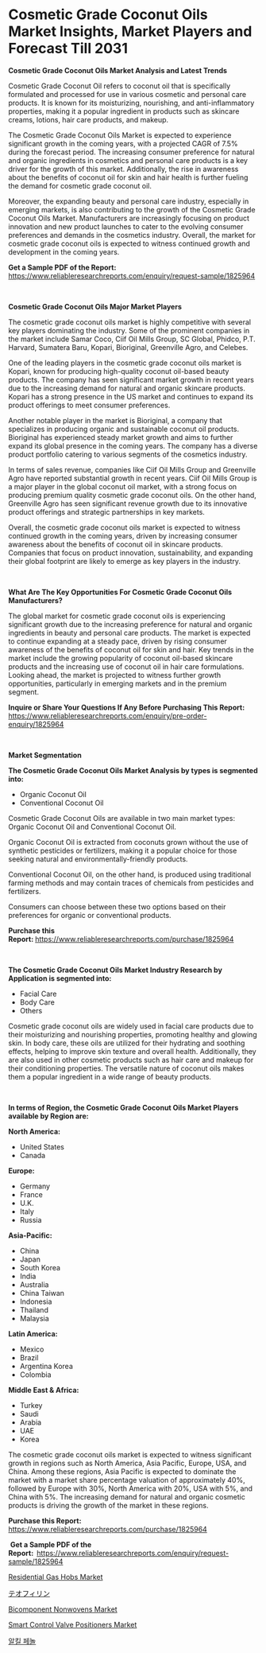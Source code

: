 <p><h1>Cosmetic Grade Coconut Oils Market Insights, Market Players and Forecast Till 2031</h1></p><p><strong>Cosmetic Grade Coconut Oils Market Analysis and Latest Trends</strong></p>
<p><p>Cosmetic Grade Coconut Oil refers to coconut oil that is specifically formulated and processed for use in various cosmetic and personal care products. It is known for its moisturizing, nourishing, and anti-inflammatory properties, making it a popular ingredient in products such as skincare creams, lotions, hair care products, and makeup.</p><p>The Cosmetic Grade Coconut Oils Market is expected to experience significant growth in the coming years, with a projected CAGR of 7.5% during the forecast period. The increasing consumer preference for natural and organic ingredients in cosmetics and personal care products is a key driver for the growth of this market. Additionally, the rise in awareness about the benefits of coconut oil for skin and hair health is further fueling the demand for cosmetic grade coconut oil.</p><p>Moreover, the expanding beauty and personal care industry, especially in emerging markets, is also contributing to the growth of the Cosmetic Grade Coconut Oils Market. Manufacturers are increasingly focusing on product innovation and new product launches to cater to the evolving consumer preferences and demands in the cosmetics industry. Overall, the market for cosmetic grade coconut oils is expected to witness continued growth and development in the coming years.</p></p>
<p><strong>Get a Sample PDF of the Report:&nbsp;</strong> <a href="https://www.reliableresearchreports.com/enquiry/request-sample/1825964">https://www.reliableresearchreports.com/enquiry/request-sample/1825964</a></p>
<p>&nbsp;</p>
<p><strong>Cosmetic Grade Coconut Oils Major Market Players</strong></p>
<p><p>The cosmetic grade coconut oils market is highly competitive with several key players dominating the industry. Some of the prominent companies in the market include Samar Coco, Ciif Oil Mills Group, SC Global, Phidco, P.T. Harvard, Sumatera Baru, Kopari, Bioriginal, Greenville Agro, and Celebes.</p><p>One of the leading players in the cosmetic grade coconut oils market is Kopari, known for producing high-quality coconut oil-based beauty products. The company has seen significant market growth in recent years due to the increasing demand for natural and organic skincare products. Kopari has a strong presence in the US market and continues to expand its product offerings to meet consumer preferences.</p><p>Another notable player in the market is Bioriginal, a company that specializes in producing organic and sustainable coconut oil products. Bioriginal has experienced steady market growth and aims to further expand its global presence in the coming years. The company has a diverse product portfolio catering to various segments of the cosmetics industry.</p><p>In terms of sales revenue, companies like Ciif Oil Mills Group and Greenville Agro have reported substantial growth in recent years. Ciif Oil Mills Group is a major player in the global coconut oil market, with a strong focus on producing premium quality cosmetic grade coconut oils. On the other hand, Greenville Agro has seen significant revenue growth due to its innovative product offerings and strategic partnerships in key markets.</p><p>Overall, the cosmetic grade coconut oils market is expected to witness continued growth in the coming years, driven by increasing consumer awareness about the benefits of coconut oil in skincare products. Companies that focus on product innovation, sustainability, and expanding their global footprint are likely to emerge as key players in the industry.</p></p>
<p>&nbsp;</p>
<p><strong>What Are The Key Opportunities For Cosmetic Grade Coconut Oils Manufacturers?</strong></p>
<p><p>The global market for cosmetic grade coconut oils is experiencing significant growth due to the increasing preference for natural and organic ingredients in beauty and personal care products. The market is expected to continue expanding at a steady pace, driven by rising consumer awareness of the benefits of coconut oil for skin and hair. Key trends in the market include the growing popularity of coconut oil-based skincare products and the increasing use of coconut oil in hair care formulations. Looking ahead, the market is projected to witness further growth opportunities, particularly in emerging markets and in the premium segment.</p></p>
<p><strong>Inquire or Share Your Questions If Any Before Purchasing This Report:</strong> <a href="https://www.reliableresearchreports.com/enquiry/pre-order-enquiry/1825964">https://www.reliableresearchreports.com/enquiry/pre-order-enquiry/1825964</a></p>
<p>&nbsp;</p>
<p><strong>Market Segmentation</strong></p>
<p><strong>The Cosmetic Grade Coconut Oils Market Analysis by types is segmented into:</strong></p>
<p><ul><li>Organic Coconut Oil</li><li>Conventional Coconut Oil</li></ul></p>
<p><p>Cosmetic Grade Coconut Oils are available in two main market types: Organic Coconut Oil and Conventional Coconut Oil. </p><p>Organic Coconut Oil is extracted from coconuts grown without the use of synthetic pesticides or fertilizers, making it a popular choice for those seeking natural and environmentally-friendly products. </p><p>Conventional Coconut Oil, on the other hand, is produced using traditional farming methods and may contain traces of chemicals from pesticides and fertilizers. </p><p>Consumers can choose between these two options based on their preferences for organic or conventional products.</p></p>
<p><strong>Purchase this Report:&nbsp;</strong><a href="https://www.reliableresearchreports.com/purchase/1825964">https://www.reliableresearchreports.com/purchase/1825964</a></p>
<p>&nbsp;</p>
<p><strong>The Cosmetic Grade Coconut Oils Market Industry Research by Application is segmented into:</strong></p>
<p><ul><li>Facial Care</li><li>Body Care</li><li>Others</li></ul></p>
<p><p>Cosmetic grade coconut oils are widely used in facial care products due to their moisturizing and nourishing properties, promoting healthy and glowing skin. In body care, these oils are utilized for their hydrating and soothing effects, helping to improve skin texture and overall health. Additionally, they are also used in other cosmetic products such as hair care and makeup for their conditioning properties. The versatile nature of coconut oils makes them a popular ingredient in a wide range of beauty products.</p></p>
<p>&nbsp;</p>
<p><strong>In terms of Region, the Cosmetic Grade Coconut Oils Market Players available by Region are:</strong></p>
<p>
    <p> <strong> North America: </strong>
        <ul>
            <li>United States</li>
            <li>Canada</li>
        </ul>
        </p> 
    <p> <strong> Europe: </strong>
        <ul>
            <li>Germany</li>
            <li>France</li>
            <li>U.K.</li>
            <li>Italy</li>
            <li>Russia</li>
        </ul>
        </p> 
    <p> <strong> Asia-Pacific: </strong>
        <ul>
            <li>China</li>
            <li>Japan</li>
            <li>South Korea</li>
            <li>India</li>
            <li>Australia</li>
            <li>China Taiwan</li>
            <li>Indonesia</li>
            <li>Thailand</li>
            <li>Malaysia</li>
        </ul>
        </p> 
    <p> <strong> Latin America: </strong>
        <ul>
            <li>Mexico</li>
            <li>Brazil</li>
            <li>Argentina Korea</li>
            <li>Colombia</li>
        </ul>
        </p> 
    <p> <strong> Middle East & Africa: </strong>
        <ul>
            <li>Turkey</li>
            <li>Saudi</li>
            <li>Arabia</li>
            <li>UAE</li>
            <li>Korea</li>
        </ul>
    </p>
    </p>
<p><p>The cosmetic grade coconut oils market is expected to witness significant growth in regions such as North America, Asia Pacific, Europe, USA, and China. Among these regions, Asia Pacific is expected to dominate the market with a market share percentage valuation of approximately 40%, followed by Europe with 30%, North America with 20%, USA with 5%, and China with 5%. The increasing demand for natural and organic cosmetic products is driving the growth of the market in these regions.</p></p>
<p><strong>Purchase this Report: </strong><a href="https://www.reliableresearchreports.com/purchase/1825964">https://www.reliableresearchreports.com/purchase/1825964</a></p>
<p>&nbsp;<strong>Get a Sample PDF of the Report:&nbsp;&nbsp;</strong><a href="https://www.reliableresearchreports.com/enquiry/request-sample/1825964">https://www.reliableresearchreports.com/enquiry/request-sample/1825964</a></p>
<p><strong></strong></p>
<p><p><a href="https://github.com/jodemen/Market-Research-Report-List-2/blob/main/residential-gas-hobs-market.md">Residential Gas Hobs Market</a></p><p><a href="https://github.com/dzy793153605/Market-Research-Report-List-1/blob/main/13415617464.md">テオフィリン</a></p><p><a href="https://issuu.com/reportprime-2/docs/bicomponent-nonwovens-market-size-2030.pptx">Bicomponent Nonwovens Market</a></p><p><a href="https://issuu.com/reportprime-2/docs/smart-control-valve-positioners-market-size-2030.p">Smart Control Valve Positioners Market</a></p><p><a href="https://medium.com/@darianswift1922_33282/%EC%95%8C%ED%82%AC%ED%8E%98%EB%86%80-%EC%8B%9C%EC%9E%A5-2031%EB%85%84%EA%B9%8C%EC%A7%80%EC%9D%98-%ED%8A%B8%EB%A0%8C%EB%93%9C-%EC%98%88%EC%B8%A1-%EB%B0%8F-%EA%B2%BD%EC%9F%81-%EB%B6%84%EC%84%9D-652119b45bec">알킬 페놀</a></p></p>